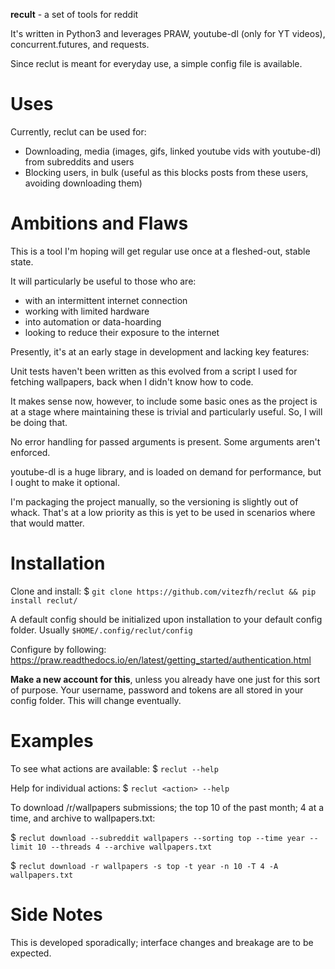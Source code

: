 **recult** - a set of tools for reddit

It's written in Python3 and leverages PRAW, youtube-dl (only for YT videos), concurrent.futures, and requests.

Since reclut is meant for everyday use, a simple config file is available.

# Uses
Currently, reclut can be used for:
- Downloading, media (images, gifs, linked youtube vids with youtube-dl) from subreddits and users
- Blocking users, in bulk (useful as this blocks posts from these users, avoiding downloading them)

# Ambitions and Flaws

This is a tool I'm hoping will get regular use once at a fleshed-out, stable state.

It will particularly be useful to those who are:
- with an intermittent internet connection
- working with limited hardware
- into automation or data-hoarding
- looking to reduce their exposure to the internet

Presently, it's at an early stage in development and lacking key features:

Unit tests haven't been written as this evolved from a script I used for fetching wallpapers, back when I didn't know how to code.

It makes sense now, however, to include some basic ones as the project is at a stage where maintaining these is trivial and particularly useful. So, I will be doing that.

No error handling for passed arguments is present. Some arguments aren't enforced.

youtube-dl is a huge library, and is loaded on demand for performance, but I ought to make it optional.

I'm packaging the project manually, so the versioning is slightly out of whack. That's at a low priority as this is yet to be used in scenarios where that would matter.

# Installation

Clone and install: $ `git clone https://github.com/vitezfh/reclut && pip install reclut/`

A default config should be initialized upon installation to your default config folder. Usually `$HOME/.config/reclut/config`

Configure by following: https://praw.readthedocs.io/en/latest/getting_started/authentication.html
  
  **Make a new account for this**, unless you already have one just for this sort of purpose. Your username, password and tokens are all stored in your config folder. This will change eventually.
  
# Examples

To see what actions are available: $ `reclut --help`

Help for individual actions: $ `reclut <action> --help`

To download /r/wallpapers submissions; the top 10 of the past month; 4 at a time, and archive to wallpapers.txt:

$ `reclut download --subreddit wallpapers --sorting top --time year --limit 10 --threads 4 --archive wallpapers.txt`

$ `reclut download -r wallpapers -s top -t year -n 10 -T 4 -A wallpapers.txt`

# Side Notes
This is developed sporadically; interface changes and breakage are to be expected.
